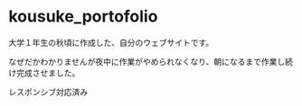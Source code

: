 # kousuke_portofolio

大学１年生の秋頃に作成した、自分のウェブサイトです。

なぜだかわかりませんが夜中に作業がやめられなくなり、朝になるまで作業し続け完成させました。

レスポンシブ対応済み
